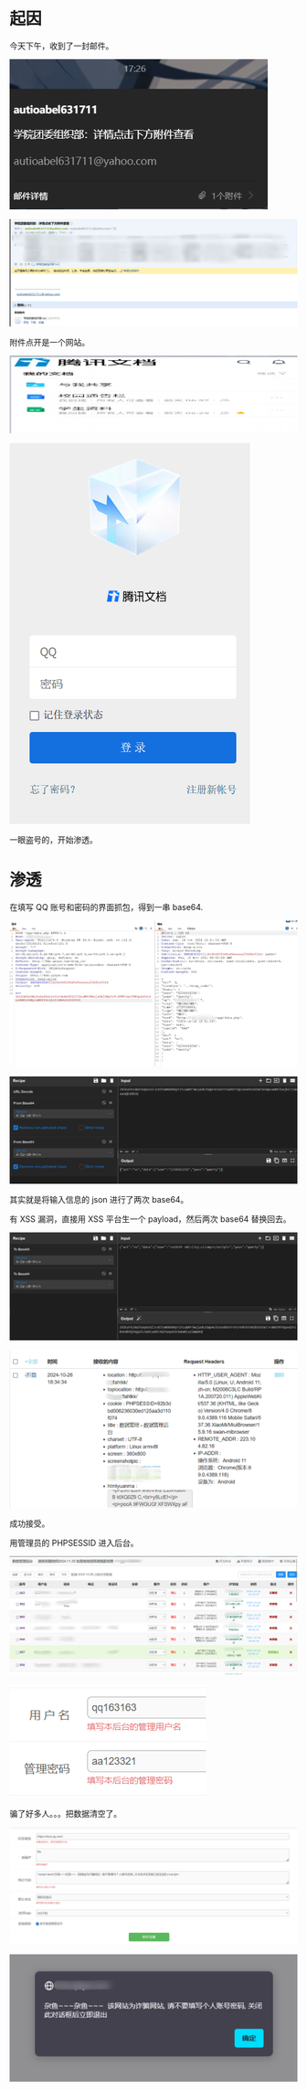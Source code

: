 # 起因
今天下午，收到了一封邮件。

![](../../images/4ed7b3037f75b53194c8e4217241a1f3.png)

![](../../images/2f0275a3ddfc86ca0ff082120e4d1ef4.png)

附件点开是一个网站。

![](../../images/027eb24df7bbdbd8c89f9eb38d3c21ce.png)

![](../../images/7aa40024e94c1751daa558027a2eb9e3.png)

一眼盗号的，开始渗透。

# 渗透
在填写 QQ 账号和密码的界面抓包，得到一串 base64.

![](../../images/9635ef39c2693351e2cec0726c59dfb2.png)

![](../../images/342da375abc49e0084321ab85b42c1ef.png)

其实就是将输入信息的 json 进行了两次 base64。

有 XSS 漏洞，直接用 XSS 平台生一个 payload，然后两次 base64 替换回去。

![](../../images/7b20a456522c59afbc41207cb7c75ff3.png)

![](../../images/f05bd3ee546c4ff00cd02670b33f8d2b.png)

成功接受。

用管理员的 PHPSESSID 进入后台。

![](../../images/ffbe94b31586dc7d06d79d1f01f55ceb.png)

![](../../images/34464483a982c40cc1aa1b317b3dc6f0.png)

骗了好多人。。。把数据清空了。

![](../../images/0d6e78de40eba94a26825b55c51325d2.png)

![](../../images/a1e016d011c8e03b1b8d8098842b1387.png)



